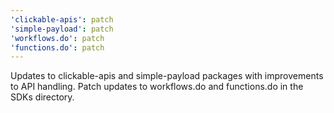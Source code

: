 ```yaml
---
'clickable-apis': patch
'simple-payload': patch
'workflows.do': patch
'functions.do': patch
---
```


Updates to clickable-apis and simple-payload packages with improvements to API handling. Patch updates to workflows.do and functions.do in the SDKs directory.
